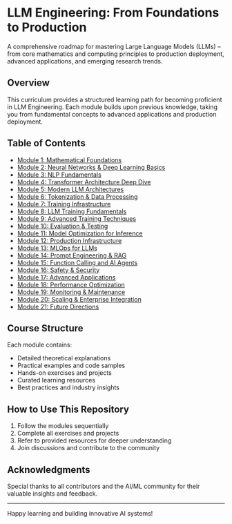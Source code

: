 # LLM Engineering: From Foundations to Production

A comprehensive roadmap for mastering Large Language Models (LLMs) – from core mathematics and computing principles to production deployment, advanced applications, and emerging research trends.

## Overview
This curriculum provides a structured learning path for becoming proficient in LLM Engineering. Each module builds upon previous knowledge, taking you from fundamental concepts to advanced applications and production deployment.

## Table of Contents
- [Module 1: Mathematical Foundations](1_Mathematical_Foundations.md)
- [Module 2: Neural Networks & Deep Learning Basics](2_Neural_Networks_Deep_Learning_Basics.md) 
- [Module 3: NLP Fundamentals](3_NLP_Fundamentals.md)
- [Module 4: Transformer Architecture Deep Dive](4_Transformer_Architecture_Deep_Dive.md)
- [Module 5: Modern LLM Architectures](5_Modern_LLM_Architectures.md)
- [Module 6: Tokenization & Data Processing](6_Tokenization_Data_Processing.md)
- [Module 7: Training Infrastructure](7_Training_Infrastructure.md)
- [Module 8: LLM Training Fundamentals](8_LLM_Training_Fundamentals.md)
- [Module 9: Advanced Training Techniques](9_Advanced_Training_Techniques.md)
- [Module 10: Evaluation & Testing](10_Evaluation_Testing.md)
- [Module 11: Model Optimization for Inference](11_Model_Optimization_Inference.md)
- [Module 12: Production Infrastructure](12_Production_Infrastructure.md)
- [Module 13: MLOps for LLMs](13_MLOps_LLMs.md)
- [Module 14: Prompt Engineering & RAG](14_Prompt_Engineering_RAG.md)
- [Module 15: Function Calling and AI Agents](15_Function_Calling_AI_Agents.md)
- [Module 16: Safety & Security](16_Safety_Security.md)
- [Module 17: Advanced Applications](17_Advanced_Applications.md)
- [Module 18: Performance Optimization](18_Performance_Optimization.md)
- [Module 19: Monitoring & Maintenance](19_Monitoring_Maintenance.md)
- [Module 20: Scaling & Enterprise Integration](20_Scaling_Enterprise_Integration.md)
- [Module 21: Future Directions](21_Future_Directions.md)

## Course Structure
Each module contains:
- Detailed theoretical explanations
- Practical examples and code samples
- Hands-on exercises and projects
- Curated learning resources
- Best practices and industry insights

## How to Use This Repository
1. Follow the modules sequentially
2. Complete all exercises and projects
3. Refer to provided resources for deeper understanding
4. Join discussions and contribute to the community


## Acknowledgments
Special thanks to all contributors and the AI/ML community for their valuable insights and feedback.

---

Happy learning and building innovative AI systems! 
